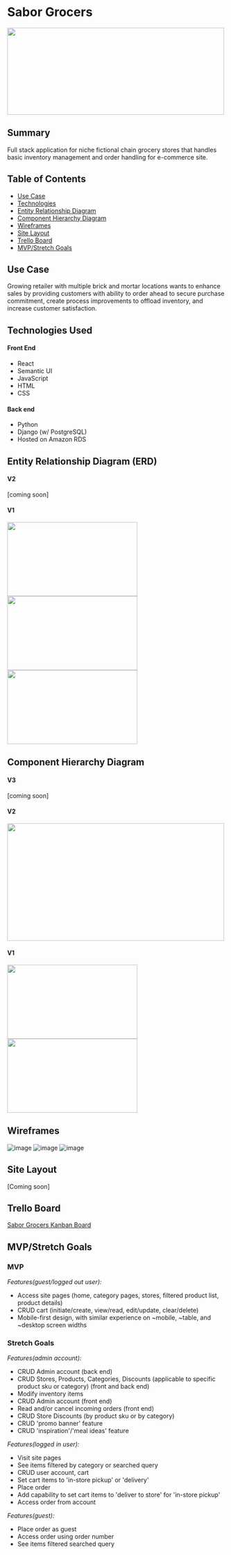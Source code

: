 # Sabor Grocers
<img src="./readme-files/logo-large.png" width="500" height="200">

## Summary
Full stack application for niche fictional chain grocery stores that handles basic inventory management and order handling for e-commerce site.

## Table of Contents
- [Use Case](#usecase)
- [Technologies](#technologies)
- [Entity Relationship Diagram](#entity-relationship-diagram)
- [Component Hierarchy Diagram](#component-hierarchy-diagram)
- [Wireframes](#wireframes)
- [Site Layout](#site-layout)
- [Trello Board](#trello-board)
- [MVP/Stretch Goals](#mvpstretch-goals)

## Use Case
Growing retailer with multiple brick and mortar locations wants to enhance sales by providing customers with ability to order ahead to secure purchase commitment, create process improvements to offload inventory, and increase customer satisfaction.

## Technologies Used
#### Front End
- React
- Semantic UI
- JavaScript
- HTML
- CSS
#### Back end
- Python
- Django (w/ PostgreSQL)
- Hosted on Amazon RDS

## Entity Relationship Diagram (ERD)
#### V2
[coming soon]

#### V1
<kbd><img src="https://github.com/persefy/sabor-grocers/assets/17712788/0e56a995-75d1-43e3-9797-09d3ecc56f51" width="300" height="170"></kbd>
<kbd><img src="https://github.com/persefy/sabor-grocers/assets/17712788/78b435d6-5045-4899-aa8e-7ee0553d353f" width="300" height="170"></kbd>
<kbd><img src="https://github.com/persefy/sabor-grocers/assets/17712788/cc8e9eb8-bf1c-4306-acab-1dda1ec29541" width="300" height="170"></kbd>

## Component Hierarchy Diagram
#### V3
[coming soon]

#### V2
<img src="./readme-files/SimplifiedERD_V2.png" width="500" height="270">

#### V1
<kbd><img src="https://github.com/persefy/sabor-grocers/assets/17712788/b2ad40be-8f79-4821-becd-711d81b6afc5" width="300" height="170"></kbd>
<kbd><img src="https://github.com/persefy/sabor-grocers/assets/17712788/5ee81bd3-f778-4431-9335-fd6c909b342e" width="300" height="170"></kbd>

## Wireframes
![image](https://github.com/persefy/sabor-grocers/assets/17712788/5e7f450d-d4b0-4bb9-a37d-7f4db18b1cce)
![image](https://github.com/persefy/sabor-grocers/assets/17712788/6a96bff6-253b-4ff1-9f23-5090cd3f641e)
![image](./readme-files/stores_mobile_m_wirefram.png)

## Site Layout
[Coming soon]

## Trello Board
[Sabor Grocers Kanban Board](https://trello.com/b/gvykBecL/sabor-grocers)

## MVP/Stretch Goals

### MVP

_Features(guest/logged out user):_

- Access site pages (home, category pages, stores, filtered product list, product details)
- CRUD cart (initiate/create, view/read, edit/update, clear/delete)
- Mobile-first design, with similar experience on ~mobile, ~table, and ~desktop screen widths
  
### Stretch Goals
_Features(admin account):_

- CRUD Admin account (back end)
- CRUD Stores, Products, Categories, Discounts (applicable to specific product sku or category) (front and back end)
- Modify inventory items
- CRUD Admin account (front end)
- Read and/or cancel incoming orders (front end)
- CRUD Store Discounts (by product sku or by category)
- CRUD 'promo banner' feature
- CRUD 'inspiration'/'meal ideas' feature

_Features(logged in user):_

- Visit site pages
- See items filtered by category or searched query
- CRUD user account, cart
- Set cart items to 'in-store pickup' or 'delivery'
- Place order 
- Add capability to set cart items to 'deliver to store' for 'in-store pickup'
- Access order from account

_Features(guest):_

- Place order as guest
- Access order using order number
- See items filtered searched query
